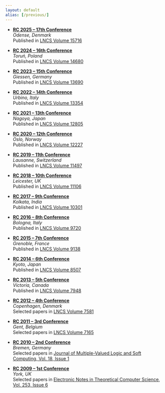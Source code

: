 ```yaml
---
layout: default
alias: [/previous/]
---
```


- **[RC 2025 – 17th Conference](https://reversible-computation-2025.github.io/)**  
  _Odense, Denmark_  
  Published in [LNCS Volume 15716](https://link.springer.com/book/10.1007/978-3-031-97063-4)

- **[RC 2024 – 16th Conference](https://rc2024.mat.umk.pl/)**  
  _Toruń, Poland_  
  Published in [LNCS Volume 14680](https://link.springer.com/book/10.1007/978-3-031-62076-8)

- **[RC 2023 – 15th Conference](https://reversible-computation-2023.github.io/site/)**  
  _Giessen, Germany_  
  Published in [LNCS Volume 13690](https://link.springer.com/book/10.1007/978-3-031-38100-3)

- **[RC 2022 – 14th Conference](http://reversible-computation-2022.github.io/)**  
  _Urbino, Italy_  
  Published in [LNCS Volume 13354](https://link.springer.com/book/10.1007/978-3-031-09005-9)

- **[RC 2021 – 13th Conference](http://reversible-computation-2021.github.io/)**  
  _Nagoya, Japan_  
  Published in [LNCS Volume 12805](https://link.springer.com/book/10.1007%2F978-3-030-79837-6)

- **[RC 2020 – 12th Conference](http://reversible-computation-2020.github.io/)**  
  _Oslo, Norway_  
  Published in [LNCS Volume 12227](https://link.springer.com/book/10.1007/978-3-030-52482-1)

- **[RC 2019 – 11th Conference](https://reversible-computation.github.io/2019/)**  
  _Lausanne, Switzerland_  
  Published in [LNCS Volume 11497](https://link.springer.com/book/10.1007/978-3-030-21500-2)

- **[RC 2018 – 10th Conference](http://web.archive.org/web/20190116083313/http://reversible-computation.org/2018/)**  
  _Leicester, UK_  
  Published in [LNCS Volume 11106](https://link.springer.com/book/10.1007%2F978-3-319-99498-7)

- **[RC 2017 – 9th Conference](https://web.archive.org/web/http://reversible-computation.org/2017/)**  
  _Kolkata, India_  
  Published in [LNCS Volume 10301](https://link.springer.com/book/10.1007%2F978-3-319-59936-6)

- **[RC 2016 – 8th Conference](https://web.archive.org/web/http://reversible-computation.org/2016/)**  
  _Bologna, Italy_  
  Published in [LNCS Volume 9720](http://link.springer.com/book/10.1007/978-3-319-40578-0)

- **[RC 2015 – 7th Conference](https://web.archive.org/web/http://reversible-computation.org/2015/)**  
  _Grenoble, France_  
  Published in [LNCS Volume 9138](http://link.springer.com/book/10.1007/978-3-319-20860-2)

- **[RC 2014 – 6th Conference](https://web.archive.org/web/http://reversible-computation.org/2014/)**  
  _Kyoto, Japan_  
  Published in [LNCS Volume 8507](http://link.springer.com/book/10.1007/978-3-319-08494-7)

- **[RC 2013 – 5th Conference](https://web.archive.org/web/20131211045725/http://www.reversible-computation.org/2013/cms/)**  
  _Victoria, Canada_  
  Published in [LNCS Volume 7948](http://link.springer.com/book/10.1007/978-3-642-38986-3)

- **[RC 2012 – 4th Conference](https://web.archive.org/web/http://reversible-computation.org/2012/)**  
  _Copenhagen, Denmark_  
  Selected papers in [LNCS Volume 7581](http://link.springer.com/book/10.1007/978-3-642-36315-3)

- **[RC 2011 – 3rd Conference](https://web.archive.org/web/http://reversible-computation.org/2011/)**  
  _Gent, Belgium_  
  Selected papers in [LNCS Volume 7165](http://www.springerlink.com/content/978-3-642-29516-4)

- **[RC 2010 – 2nd Conference](https://web.archive.org/web/http://reversible-computation.org/2010/)**  
  _Bremen, Germany_  
  Selected papers in [Journal of Multiple-Valued Logic and Soft Computing, Vol. 18, Issue 1](https://www.oldcitypublishing.com/journals/mvlsc-home/)

- **[RC 2009 – 1st Conference](http://www.cs.le.ac.uk/events/RC2009/)**  
  _York, UK_  
  Selected papers in [Electronic Notes in Theoretical Computer Science, Vol. 253, Issue 6](https://www.sciencedirect.com/journal/electronic-notes-in-theoretical-computer-science/vol/253/issue/6)
